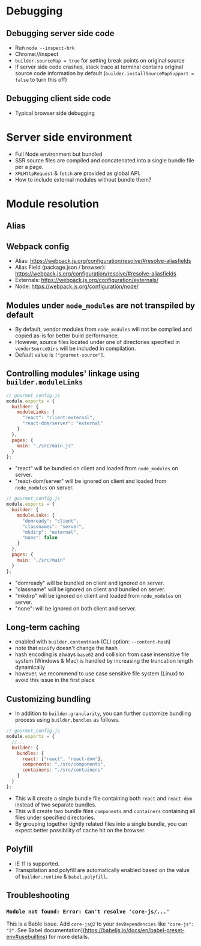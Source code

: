 # Debugging

## Debugging server side code

- Run `node --inspect-brk`
- Chrome://inspect
- `builder.sourceMap = true` for setting break points on original source
- If server side code crashes, stack trace at terminal contains original source code information by default (`builder.installSourceMapSupport = false` to turn this off)

## Debugging client side code

- Typical browser side debugging

# Server side environment

- Full Node environment but bundled
- SSR source files are compiled and concatenated into a single bundle file per a page.
- `XMLHttpRequest` & `fetch` are provided as global API.
- How to include external modules without bundle them?

# Module resolution

## Alias

## Webpack config

- Alias: https://webpack.js.org/configuration/resolve/#resolve-aliasfields
- Alias Field (package.json / browser): https://webpack.js.org/configuration/resolve/#resolve-aliasfields
- Externals: https://webpack.js.org/configuration/externals/
- Node: https://webpack.js.org/configuration/node/

## Modules under `node_modules` are not transpiled by default

- By default, vendor modules from `node_modules` will not be complied and copied as-is for better build performance.
- However, source files located under one of directories specified in `vendorSourceDirs` will be included in compilation.
 - Default value is `["gourmet-source"]`.

## Controlling modules' linkage using `builder.moduleLinks`

```js
// gourmet_config.js
module.exports = {
  builder: {
    moduleLinks: {
      "react": "client:external",
      "react-dom/server": "external"
    }
  },
  pages: {
    main: "./src/main.js"
  }
};
```

- "react" will be bundled on client and loaded from `node_modules` on server.
- "react-dom/server" will be ignored on client and loaded from `node_modules` on server.

```js
// gourmet_config.js
module.exports = {
  builder: {
    moduleLinks: {
      "domready": "client",
      "classnames": "server",
      "mkdirp": "external",
      "none": false
    }
  },
  pages: {
    main: "./src/main"
  }
};
```

- "domready" will be bundled on client and ignored on server.
- "classname" will be ignored on client and bundled on server.
- "mkdirp" will be ignored on client and loaded from `node_modules` on server.
- "none": will be ignored on both client and server.

## Long-term caching

- enabled with `builder.contentHash` (CLI option: `--content-hash`)
- note that `minify` doesn't change the hash
- hash encoding is always `base62` and collision from case insensitive file system (Windows & Mac) is handled by increasing the truncation length dynamically
- however, we recommend to use case sensitive file system (Linux) to avoid this issue in the first place

## Customizing bundling

- In addition to `builder.granularity`, you can further customize bundling process using `builder.bundles` as follows.

```js
// gourmet_config.js
module.exports = {
  // ...
  builder: {
    bundles: {
      react: ["react", "react-dom"],
      components: "./src/components",
      containers: "./src/containers"
    }
  }
};
```

- This will create a single bundle file containing both `react` and `react-dom` instead of two separate bundles.
- This will create two bundle files `components` and `containers` containing all files under specified directories.
- By grouping together tightly related files into a single bundle, you can expect better possibility of cache hit on the browser.

## Polyfill

- IE 11 is supported.
- Transpilation and polyfill are automatically enabled based on the value of `builder.runtime` & `babel.polyfill`.

## Troubleshooting

### `Module not found: Error: Can't resolve 'core-js/...'`

This is a Bable issue. Add `core-js@2` to your `devDependencies` like `"core-js": "2"`.
See Babel documentation](https://babeljs.io/docs/en/babel-preset-env#usebuiltins) for more details.
